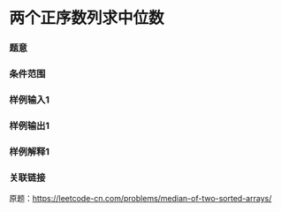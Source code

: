 # 两个正序数列求中位数

### 题意

### 条件范围

### 样例输入1

### 样例输出1

### 样例解释1

### 关联链接

原题：https://leetcode-cn.com/problems/median-of-two-sorted-arrays/
